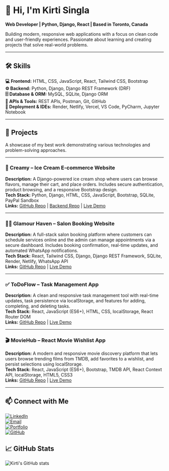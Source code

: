 # 👋 Hi, I'm Kirti Singla
**Web Developer | Python, Django, React | Based in Toronto, Canada**  

Building modern, responsive web applications with a focus on clean code and user-friendly experiences. Passionate about learning and creating projects that solve real-world problems.

---

## 🛠️ Skills

**💻 Frontend:** HTML, CSS, JavaScript, React, Tailwind CSS, Bootstrap  
**⚙️ Backend:** Python, Django, Django REST Framework (DRF)  
**🗄️ Database & ORM:** MySQL, SQLite, Django ORM  
**🔗 APIs & Tools:** REST APIs, Postman, Git, GitHub  
**🚀 Deployment & IDEs:** Render, Netlify, Vercel, VS Code, PyCharm, Jupyter Notebook  

---

## 🌟 Projects

A showcase of my best work demonstrating various technologies and problem-solving approaches.

---

### 🍦 Creamy – Ice Cream E-commerce Website
**Description:** A Django-powered ice cream shop where users can browse flavors, manage their cart, and place orders. Includes secure authentication, product browsing, and a responsive Bootstrap design.  
**Tech Stack:** Python, Django, HTML, CSS, JavaScript, Bootstrap, SQLite, PayPal Sandbox  
**Links:** [GitHub Repo](https://github.com/kirti-singla123/Creamy) | [Backend Repo](https://github.com/kirti-singla123/GlamourHeaven-Backend) | [Live Demo](https://creamy-com.onrender.com/)

---

### 💇‍♀️ Glamour Haven – Salon Booking Website
**Description:** A full-stack salon booking platform where customers can schedule services online and the admin can manage appointments via a secure dashboard. Includes booking confirmation, real-time updates, and automated WhatsApp notifications.  
**Tech Stack:** React, Tailwind CSS, Django, Django REST Framework, SQLite, Render, Netlify, WhatsApp API  
**Links:** [GitHub Repo](https://github.com/kirti-singla123/Glamour-Heaven) | [Live Demo](https://glamourheaven.netlify.app/)

---

### ✅ ToDoFlow – Task Management App
**Description:** A clean and responsive task management tool with real-time updates, task persistence via localStorage, and features for adding, completing, and deleting tasks.  
**Tech Stack:** React, JavaScript (ES6+), HTML, CSS, localStorage, React Router DOM  
**Links:** [GitHub Repo](https://github.com/kirti-singla123/ToDoFlow) | [Live Demo](https://todoflow-six.vercel.app/)

---

### 🎬 MovieHub – React Movie Wishlist App
**Description:** A modern and responsive movie discovery platform that lets users browse trending films from TMDB, add favorites to a wishlist, and persist selections using localStorage.  
**Tech Stack:** React, JavaScript (ES6+), Bootstrap, TMDB API, React Context API, localStorage, HTML5, CSS3  
**Links:** [GitHub Repo](https://github.com/kirti-singla123/MovieHub) | [Live Demo](https://popcornplanet.netlify.app/)

---

## 📫 Connect with Me

[![LinkedIn](https://img.shields.io/badge/LinkedIn-Kirti%20Singla-blue?style=flat-square&logo=linkedin)](https://www.linkedin.com/in/kirti-singla-web-dev/)  
[![Email](https://img.shields.io/badge/Email-kirtisingla38231@gmail.com-red?style=flat-square&logo=gmail)](https://mail.google.com/mail/?view=cm&fs=1&to=kirtisingla38231@gmail.com)  
[![Portfolio](https://img.shields.io/badge/Portfolio-View-green?style=flat-square)](https://kirtisingla-portfolio.netlify.app/)  
[![GitHub](https://img.shields.io/badge/GitHub-kirti--singla123-black?style=flat-square&logo=github)](https://github.com/kirti-singla123)


## 📈 GitHub Stats

![Kirti's GitHub stats](https://github-readme-stats.vercel.app/api?username=kirti-singla123&show_icons=true&theme=radical&cache_seconds=1800)


